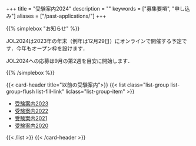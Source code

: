 +++
title = "受験案内2024"
description = ""
keywords = ["募集要項", "申し込み"]
aliases = ["/past-applications/"]
+++

{{% simplebox "お知らせ" %}}

JOL2024は2023年の年末（例年は12月29日）にオンラインで開催する予定です．今年もオープン枠を設けます．

JOL2024への応募は9月の第2週を目安に開始します．

{{% /simplebox %}}

<!-- <div class="centralize"><a class="btn btn-template-primary text-decoration-none d-block" onclick="location.href='/login/'">応募はこちら</a></div> -->

{{< card-header title="以前の受験案内">}}
{{< list class="list-group list-group-flush list-fill-link" liclass="list-group-item" >}}

- [受験案内2023](/past-applications/2023/)
- [受験案内2022](/past-applications/2022/)
- [受験案内2021](/past-applications/2021/)
- [受験案内2020](/past-applications/2020)

{{< /list >}}
{{< /card-header >}}
